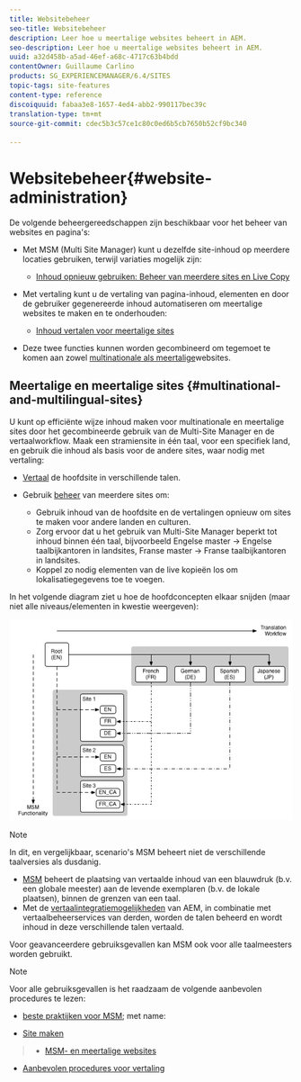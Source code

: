 ```yaml
---
title: Websitebeheer
seo-title: Websitebeheer
description: Leer hoe u meertalige websites beheert in AEM.
seo-description: Leer hoe u meertalige websites beheert in AEM.
uuid: a32d458b-a5ad-46ef-a68c-4717c63b4bdd
contentOwner: Guillaume Carlino
products: SG_EXPERIENCEMANAGER/6.4/SITES
topic-tags: site-features
content-type: reference
discoiquuid: fabaa3e8-1657-4ed4-abb2-990117bec39c
translation-type: tm+mt
source-git-commit: cdec5b3c57ce1c80c0ed6b5cb7650b52cf9bc340

---
```



# Websitebeheer{#website-administration}

De volgende beheergereedschappen zijn beschikbaar voor het beheer van websites en pagina&#39;s:

* Met MSM (Multi Site Manager) kunt u dezelfde site-inhoud op meerdere locaties gebruiken, terwijl variaties mogelijk zijn:

   * [Inhoud opnieuw gebruiken: Beheer van meerdere sites en Live Copy](/help/sites-administering/msm.md)

* Met vertaling kunt u de vertaling van pagina-inhoud, elementen en door de gebruiker gegenereerde inhoud automatiseren om meertalige websites te maken en te onderhouden:

   * [Inhoud vertalen voor meertalige sites](/help/sites-administering/translation.md)

* Deze twee functies kunnen worden gecombineerd om tegemoet te komen aan zowel [multinationale als meertalige](#multinational-and-multilingual-sites)websites.

## Meertalige en meertalige sites {#multinational-and-multilingual-sites}

U kunt op efficiënte wijze inhoud maken voor multinationale en meertalige sites door het gecombineerde gebruik van de Multi-Site Manager en de vertaalworkflow. Maak een stramiensite in één taal, voor een specifiek land, en gebruik die inhoud als basis voor de andere sites, waar nodig met vertaling:

* [Vertaal](/help/sites-administering/translation.md) de hoofdsite in verschillende talen.

* Gebruik [beheer](/help/sites-administering/msm.md) van meerdere sites om:

   * Gebruik inhoud van de hoofdsite en de vertalingen opnieuw om sites te maken voor andere landen en culturen.
   * Zorg ervoor dat u het gebruik van Multi-Site Manager beperkt tot inhoud binnen één taal, bijvoorbeeld Engelse master -> Engelse taalbijkantoren in landsites, Franse master -> Franse taalbijkantoren in landsites.
   * Koppel zo nodig elementen van de live kopieën los om lokalisatiegegevens toe te voegen.

In het volgende diagram ziet u hoe de hoofdconcepten elkaar snijden (maar niet alle niveaus/elementen in kwestie weergeven):

![chlimage_1-71](assets/chlimage_1-71.png)

>[!NOTE]
>
>In dit, en vergelijkbaar, scenario&#39;s MSM beheert niet de verschillende taalversies als dusdanig.
>
>* [MSM](/help/sites-administering/msm.md) beheert de plaatsing van vertaalde inhoud van een blauwdruk (b.v. een globale meester) aan de levende exemplaren (b.v. de lokale plaatsen), binnen de grenzen van een taal.
>* Met de [vertaalintegratiemogelijkheden](/help/sites-administering/translation.md) van AEM, in combinatie met vertaalbeheerservices van derden, worden de talen beheerd en wordt inhoud in deze verschillende talen vertaald.
>
>
Voor geavanceerdere gebruiksgevallen kan MSM ook voor alle taalmeesters worden gebruikt.

>[!NOTE]
>
>Voor alle gebruiksgevallen is het raadzaam de volgende aanbevolen procedures te lezen:
>
>* [beste praktijken voor MSM](/help/sites-administering/msm-best-practices.md); met name:
   >
   >  
* [Site maken](/help/sites-administering/msm-best-practices.md#create-site)
>  * [MSM- en meertalige websites](/help/sites-administering/msm-best-practices.md#msm-and-multilingual-websites)
   >
   >
* [Aanbevolen procedures voor vertaling](/help/sites-administering/tc-bp.md)

